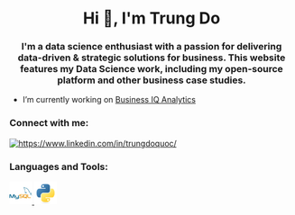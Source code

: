 <h1 align="center">Hi 👋, I'm Trung Do</h1>
<h3 align="center">I'm a data science enthusiast with a passion for delivering data-driven & strategic solutions for business. This website features my Data Science work, including my open-source platform and other business case studies.</h3>

- I’m currently working on [Business IQ Analytics](https://analytics-portfolio.github.io/project-pages/biqa.html)

<h3 align="left">Connect with me:</h3>
<p align="left">
<a href="https://linkedin.com/in/https://www.linkedin.com/in/trungdoquoc/" target="blank"><img align="center" src="https://raw.githubusercontent.com/rahuldkjain/github-profile-readme-generator/master/src/images/icons/Social/linked-in-alt.svg" alt="https://www.linkedin.com/in/trungdoquoc/" height="30" width="40" /></a>
</p>

<h3 align="left">Languages and Tools:</h3>
<p align="left"> <a href="https://www.mysql.com/" target="_blank" rel="noreferrer"> <img src="https://raw.githubusercontent.com/devicons/devicon/master/icons/mysql/mysql-original-wordmark.svg" alt="mysql" width="40" height="40"/> </a> <a href="https://www.python.org" target="_blank" rel="noreferrer"> <img src="https://raw.githubusercontent.com/devicons/devicon/master/icons/python/python-original.svg" alt="python" width="40" height="40"/> </a> </p>
